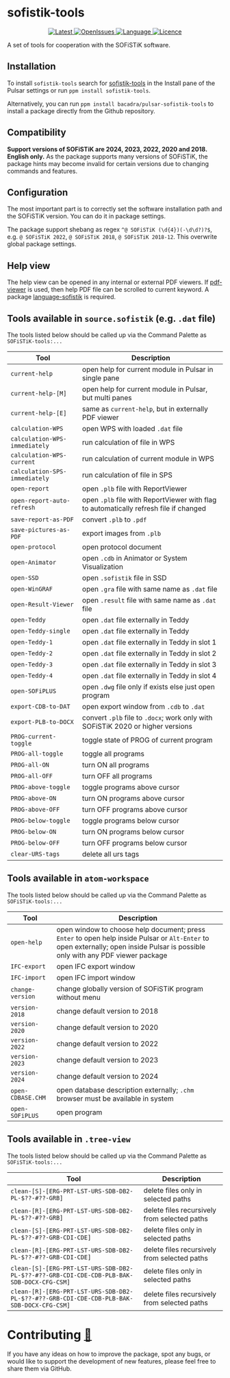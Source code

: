 # sofistik-tools

<p align="center">
  <a href="https://github.com/bacadra/pulsar-sofistik-tools/tags">
  <img src="https://img.shields.io/github/v/tag/bacadra/pulsar-sofistik-tools?style=for-the-badge&label=Latest&color=blue" alt="Latest">
  </a>
  <a href="https://github.com/bacadra/pulsar-sofistik-tools/issues">
  <img src="https://img.shields.io/github/issues-raw/bacadra/pulsar-sofistik-tools?style=for-the-badge&color=blue" alt="OpenIssues">
  </a>
  <a href="https://github.com/bacadra/pulsar-sofistik-tools/blob/master/package.json">
  <img src="https://img.shields.io/github/languages/top/bacadra/pulsar-sofistik-tools?style=for-the-badge&color=blue" alt="Language">
  </a>
  <a href="https://github.com/bacadra/pulsar-sofistik-tools/blob/master/LICENSE">
  <img src="https://img.shields.io/github/license/bacadra/pulsar-sofistik-tools?style=for-the-badge&color=blue" alt="Licence">
  </a>
</p>

A set of tools for cooperation with the SOFiSTiK software.

## Installation

To install `sofistik-tools` search for [sofistik-tools](https://web.pulsar-edit.dev/packages/sofistik-tools) in the Install pane of the Pulsar settings or run `ppm install sofistik-tools`.

Alternatively, you can run `ppm install bacadra/pulsar-sofistik-tools` to install a package directly from the Github repository.

## Compatibility

**Support versions of SOFiSTiK are 2024, 2023, 2022, 2020 and 2018. English only.** As the package supports many versions of SOFiSTiK, the package hints may become invalid for certain versions due to changing commands and features.

## Configuration

The most important part is to correctly set the software installation path and the SOFiSTiK version. You can do it in package settings.

The package support shebang as regex `^@ SOFiSTiK (\d{4})(-\d\d?)?$`, e.g. `@ SOFiSTiK 2022`, `@ SOFiSTiK 2018`, `@ SOFiSTiK 2018-12`. This overwrite global package settings.

## Help view

The help view can be opened in any internal or external PDF viewers. If [pdf-viewer](https://github.com/bacadra/pulsar-pdf-viewer) is used, then help PDF file can be scrolled to current keyword. A package [language-sofistik](https://github.com/bacadra/pulsar-language-sofistik) is required.

## Tools available in `source.sofistik` (e.g. `.dat` file)

The tools listed below should be called up via the Command Palette as `SOFiSTiK-tools:...`

| Tool | Description |
|-|-|
| <div style="white-space:nowrap">`current-help`</div> | open help for current module in Pulsar in single pane |
| <div style="white-space:nowrap">`current-help-[M]`</div> | open help for current module in Pulsar, but multi panes |
| <div style="white-space:nowrap">`current-help-[E]`</div> | same as `current-help`, but in externally PDF viewer |
| <div style="white-space:nowrap">`calculation-WPS`</div> | open WPS with loaded `.dat` file |
| <div style="white-space:nowrap">`calculation-WPS-immediately`</div> | run calculation of file in WPS |
| <div style="white-space:nowrap">`calculation-WPS-current`</div> | run calculation of current module in WPS |
| <div style="white-space:nowrap">`calculation-SPS-immediately`</div> | run calculation of file in SPS |
| <div style="white-space:nowrap">`open-report`</div> | open `.plb` file with ReportViewer |
| <div style="white-space:nowrap">`open-report-auto-refresh`</div> | open `.plb` file with ReportViewer with flag to automatically refresh file if changed |
| <div style="white-space:nowrap">`save-report-as-PDF`</div> | convert `.plb` to `.pdf` |
| <div style="white-space:nowrap">`save-pictures-as-PDF`</div> | export images from `.plb` |
| <div style="white-space:nowrap">`open-protocol`</div> | open protocol document |
| <div style="white-space:nowrap">`open-Animator`</div> | open `.cdb` in Animator or System Visualization |
| <div style="white-space:nowrap">`open-SSD`</div> | open `.sofistik` file in SSD |
| <div style="white-space:nowrap">`open-WinGRAF`</div> | open `.gra` file with same name as `.dat` file |
| <div style="white-space:nowrap">`open-Result-Viewer`</div> | open `.result` file with same name as `.dat` file |
| <div style="white-space:nowrap">`open-Teddy`</div> | open `.dat` file externally in Teddy |
| <div style="white-space:nowrap">`open-Teddy-single`</div> | open `.dat` file externally in Teddy |
| <div style="white-space:nowrap">`open-Teddy-1`</div> | open `.dat` file externally in Teddy in slot 1 |
| <div style="white-space:nowrap">`open-Teddy-2`</div> | open `.dat` file externally in Teddy in slot 2 |
| <div style="white-space:nowrap">`open-Teddy-3`</div> | open `.dat` file externally in Teddy in slot 3 |
| <div style="white-space:nowrap">`open-Teddy-4`</div> | open `.dat` file externally in Teddy in slot 4 |
| <div style="white-space:nowrap">`open-SOFiPLUS`</div> | open `.dwg` file only if exists else just open program |
| <div style="white-space:nowrap">`export-CDB-to-DAT`</div> | open export window from `.cdb` to `.dat` |
| <div style="white-space:nowrap">`export-PLB-to-DOCX`</div> | convert `.plb` file to `.docx`; work only with SOFiSTiK 2020 or higher versions |
| <div style="white-space:nowrap">`PROG-current-toggle`</div> | toggle state of PROG of current program |
| <div style="white-space:nowrap">`PROG-all-toggle`</div> | toggle all programs |
| <div style="white-space:nowrap">`PROG-all-ON`</div> | turn ON all programs |
| <div style="white-space:nowrap">`PROG-all-OFF`</div> | turn OFF all programs |
| <div style="white-space:nowrap">`PROG-above-toggle`</div> | toggle programs above cursor |
| <div style="white-space:nowrap">`PROG-above-ON`</div> | turn ON programs above cursor |
| <div style="white-space:nowrap">`PROG-above-OFF`</div> | turn OFF programs above cursor |
| <div style="white-space:nowrap">`PROG-below-toggle`</div> | toggle programs below cursor |
| <div style="white-space:nowrap">`PROG-below-ON`</div> | turn ON programs below cursor |
| <div style="white-space:nowrap">`PROG-below-OFF`</div> | turn OFF programs below cursor |
| <div style="white-space:nowrap">`clear-URS-tags`</div> | delete all urs tags |

## Tools available in `atom-workspace`

The tools listed below should be called up via the Command Palette as `SOFiSTiK-tools:...`

| Tool | Description |
|-|-|
| <div style="white-space:nowrap">`open-help`</div> | open window to choose help document; press `Enter` to open help inside Pulsar or `Alt-Enter` to open externally; open inside Pulsar is possible only with any PDF viewer package |
| <div style="white-space:nowrap">`IFC-export`</div> | open IFC export window |
| <div style="white-space:nowrap">`IFC-import`</div> | open IFC import window |
| <div style="white-space:nowrap">`change-version`</div> | change globally version of SOFiSTiK program without menu |
| <div style="white-space:nowrap">`version-2018`</div> | change default version to 2018 |
| <div style="white-space:nowrap">`version-2020`</div> | change default version to 2020 |
| <div style="white-space:nowrap">`version-2022`</div> | change default version to 2022 |
| <div style="white-space:nowrap">`version-2023`</div> | change default version to 2023 |
| <div style="white-space:nowrap">`version-2024`</div> | change default version to 2024 |
| <div style="white-space:nowrap">`open-CDBASE.CHM`</div> | open database description externally; `.chm` browser must be available in system |
| <div style="white-space:nowrap">`open-SOFiPLUS`</div> | open program |

## Tools available in `.tree-view`

The tools listed below should be called up via the Command Palette as `SOFiSTiK-tools:...`

| Tool | Description |
|-|-|
| `clean-[S]-[ERG-PRT-LST-URS-SDB-DB2-PL-$??-#??-GRB]` | delete files only in selected paths |
| `clean-[R]-[ERG-PRT-LST-URS-SDB-DB2-PL-$??-#??-GRB]` | delete files recursively from selected paths |
| `clean-[S]-[ERG-PRT-LST-URS-SDB-DB2-PL-$??-#??-GRB-CDI-CDE]` | delete files only in selected paths |
| `clean-[R]-[ERG-PRT-LST-URS-SDB-DB2-PL-$??-#??-GRB-CDI-CDE]` | delete files recursively from selected paths |
| `clean-[S]-[ERG-PRT-LST-URS-SDB-DB2-PL-$??-#??-GRB-CDI-CDE-CDB-PLB-BAK-SDB-DOCX-CFG-CSM]` | delete files only in selected paths |
| `clean-[R]-[ERG-PRT-LST-URS-SDB-DB2-PL-$??-#??-GRB-CDI-CDE-CDB-PLB-BAK-SDB-DOCX-CFG-CSM]` | delete files recursively from selected paths |

# Contributing [🍺](https://www.buymeacoffee.com/asiloisad)

If you have any ideas on how to improve the package, spot any bugs, or would like to support the development of new features, please feel free to share them via GitHub.
